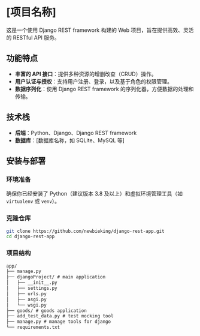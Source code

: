 # [项目名称]

这是一个使用 Django REST framework 构建的 Web 项目，旨在提供高效、灵活的 RESTful API 服务。

## 功能特点
- **丰富的 API 接口**：提供多种资源的增删改查（CRUD）操作。
- **用户认证与授权**：支持用户注册、登录，以及基于角色的权限管理。
- **数据序列化**：使用 Django REST framework 的序列化器，方便数据的处理和传输。

## 技术栈
- **后端**：Python、Django、Django REST framework
- **数据库**：[数据库名称，如 SQLite、MySQL 等]

## 安装与部署

### 环境准备
确保你已经安装了 Python（建议版本 3.8 及以上）和虚拟环境管理工具（如 `virtualenv` 或 `venv`）。

### 克隆仓库
```bash
git clone https://github.com/newbieking/django-rest-app.git
cd django-rest-app
````

### 项目结构
```txt
app/
├── manage.py
├── djangoProject/ # main application
│   ├── __init__.py
│   ├── settings.py
│   ├── urls.py
│   ├── asgi.py
│   └── wsgi.py
├── goods/ # goods application
├── add_test_data.py # test mocking tool
├── manage.py # manage tools for django
└── requirements.txt

```
